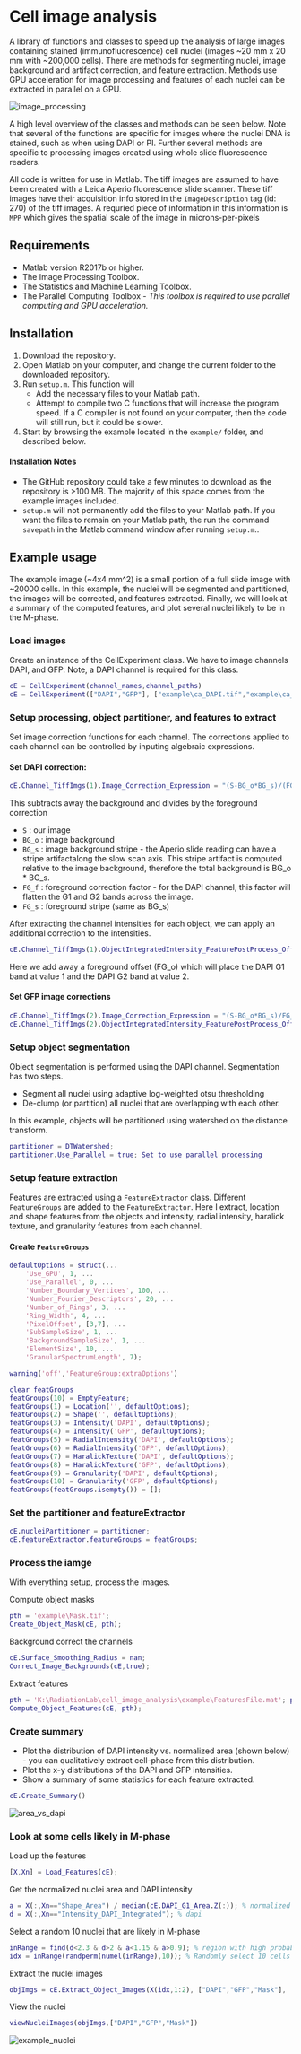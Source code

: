 # Cell image analysis
A library of functions and classes to speed up the analysis of large images containing stained (immunofluorescence) cell nuclei (images ~20 mm x 20 mm with ~200,000 cells). There are methods for segmenting nuclei, image background and artifact correction, and feature extraction. Methods use GPU acceleration for image processing and features of each nuclei can be extracted in parallel on a GPU.

![image_processing](/docs/processing_img1.png)

A high level overview of the classes and methods can be seen below. Note that several of the functions are specific for images where the nuclei DNA is stained, such as when using DAPI or PI. Further several methods are specific to processing images created using whole slide fluorescence readers.

All code is written for use in Matlab. The tiff images are assumed to have been created with a Leica Aperio fluorescence slide scanner. These tiff images have their acquisition info stored in the `ImageDescription` tag (id: 270) of the tiff images. A requried piece of information in this information is `MPP` which gives the spatial scale of the image in microns-per-pixels

## Requirements
* Matlab version R2017b or higher.
* The Image Processing Toolbox.
* The Statistics and Machine Learning Toolbox.
* The Parallel Computing Toolbox - _This toolbox is required to use parallel computing and GPU acceleration._

## Installation
1. Download the repository.
2. Open Matlab on your computer, and change the current folder to the downloaded repository.
3. Run `setup.m`. This function will
    * Add the necessary files to your Matlab path.
    * Attempt to compile two C functions that will increase the program speed. If a C compiler is not found on your computer, then the code will still run, but it could be slower.
4. Start by browsing the example located in the `example/` folder, and described below.

#### Installation Notes
* The GitHub repository could take a few minutes to download as the repository is >100 MB. The majority of this space comes from the example images included.
* `setup.m` will not permanently add the files to your Matlab path. If you want the files to remain on your Matlab path, the run the command `savepath` in the Matlab command window after running `setup.m`..


## Example usage
The example image (~4x4 mm^2) is a small portion of a full slide image with ~20000 cells. In this example, the nuclei will be segmented and partitioned, the images will be corrected, and features extracted. Finally, we will look at a summary of the computed features, and plot several nuclei likely to be in the M-phase.

### Load images

Create an instance of the CellExperiment class. We have to image channels DAPI, and GFP. Note, a DAPI channel is required for this class.
```Matlab
cE = CellExperiment(channel_names,channel_paths)
cE = CellExperiment(["DAPI","GFP"], ["example\ca_DAPI.tif","example\ca_GFP.tif"]);
```
### Setup processing, object partitioner, and features to extract

Set image correction functions for each channel.
The corrections applied to each channel can be controlled by inputing
algebraic expressions.

#### Set DAPI correction:
```Matlab
cE.Channel_TiffImgs(1).Image_Correction_Expression = "(S-BG_o*BG_s)/(FG_s*FG_f)";
```
This subtracts away the background and divides by the foreground correction

* `S` : our image
* `BG_o` : image background
* `BG_s` : image background stripe - the Aperio slide reading can have a stripe artifactalong the slow scan axis. This stripe artifact is computed relative to the image background, therefore the total background is BG_o * BG_s.
* `FG_f` : foreground correction factor - for the DAPI channel, this factor will flatten the G1 and G2 bands across the image.
* `FG_s` : foreground stripe (same as BG_s)

After extracting the channel intensities for each object, we can apply an additional
correction to the intensities.
```Matlab
cE.Channel_TiffImgs(1).ObjectIntegratedIntensity_FeaturePostProcess_OffsetExpression = "FG_o";
```
Here we add away a foreground offset (FG_o) which will place the DAPI G1 band at value 1 and the DAPI G2 band at value 2.

#### Set GFP image corrections
```Matlab
cE.Channel_TiffImgs(2).Image_Correction_Expression = "(S-BG_o*BG_s)/FG_s";
cE.Channel_TiffImgs(2).ObjectIntegratedIntensity_FeaturePostProcess_OffsetExpression = "-FG_o";
```

### Setup object segmentation
Object segmentation is performed using the DAPI channel. Segmentation has two steps.
- Segment all nuclei using adaptive log-weighted otsu thresholding
- De-clump (or partition) all nuclei that are overlapping with each other.

In this example, objects will be partitioned using watershed on the distance transform.
```Matlab
partitioner = DTWatershed;
partitioner.Use_Parallel = true; Set to use parallel processing
```

### Setup feature extraction
Features are extracted using a `FeatureExtractor` class. Different `FeatureGroups` are added to the `FeatureExtractor`. Here I extract, location and shape features from the objects and intensity, radial intensity, haralick texture, and granularity features from each channel.

#### Create `FeatureGroups`
```Matlab
defaultOptions = struct(...
    'Use_GPU', 1, ...
    'Use_Parallel', 0, ...
    'Number_Boundary_Vertices', 100, ...
    'Number_Fourier_Descriptors', 20, ...
    'Number_of_Rings', 3, ...
    'Ring_Width', 4, ...
    'PixelOffset', [3,7], ...
    'SubSampleSize', 1, ...
    'BackgroundSampleSize', 1, ...
    'ElementSize', 10, ...
    'GranularSpectrumLength', 7);

warning('off','FeatureGroup:extraOptions')

clear featGroups
featGroups(10) = EmptyFeature;
featGroups(1) = Location('', defaultOptions);
featGroups(2) = Shape('', defaultOptions);
featGroups(3) = Intensity('DAPI', defaultOptions);
featGroups(4) = Intensity('GFP', defaultOptions);
featGroups(5) = RadialIntensity('DAPI', defaultOptions);
featGroups(6) = RadialIntensity('GFP', defaultOptions);
featGroups(7) = HaralickTexture('DAPI', defaultOptions);
featGroups(8) = HaralickTexture('GFP', defaultOptions);
featGroups(9) = Granularity('DAPI', defaultOptions);
featGroups(10) = Granularity('GFP', defaultOptions);
featGroups(featGroups.isempty()) = [];
```

### Set the partitioner and featureExtractor
```Matlab
cE.nucleiPartitioner = partitioner;
cE.featureExtractor.featureGroups = featGroups;
```

### Process the iamge
With everything setup, process the images.

Compute object masks
```Matlab
pth = 'example\Mask.tif';
Create_Object_Mask(cE, pth);
```
Background correct the channels
```Matlab
cE.Surface_Smoothing_Radius = nan;
Correct_Image_Backgrounds(cE,true);
```

Extract features
```Matlab
pth = 'K:\RadiationLab\cell_image_analysis\example\FeaturesFile.mat'; path to save features
Compute_Object_Features(cE, pth);
```

### Create summary
- Plot the distribution of DAPI intensity vs. normalized area (shown below) - you can
qualitatively extract cell-phase from this distribution.
- Plot the x-y distributions of the DAPI and GFP intensities.
- Show a summary of some statistics for each feature extracted.

```Matlab
cE.Create_Summary()
```
![area_vs_dapi](/docs/area_vs_dapi_distribution.PNG)

### Look at some cells likely in M-phase

Load up the features
```Matlab
[X,Xn] = Load_Features(cE);
```

Get the normalized nuclei area and DAPI intensity
```Matlab
a = X(:,Xn=="Shape_Area") / median(cE.DAPI_G1_Area.Z(:)); % normalized area
d = X(:,Xn=="Intensity_DAPI_Integrated"); % dapi
```

Select a random 10 nuclei that are likely in M-phase
```Matlab
inRange = find(d<2.3 & d>2 & a<1.15 & a>0.9); % region with high probability of finding cells in M-phase
idx = inRange(randperm(numel(inRange),10)); % Randomly select 10 cells
```

Extract the nuclei images
```Matlab
objImgs = cE.Extract_Object_Images(X(idx,1:2), ["DAPI","GFP","Mask"], [71,71]);
```

View the nuclei
```Matlab
viewNucleiImages(objImgs,["DAPI","GFP","Mask"])
```
![example_nuclei](/docs/example_nuclei.PNG)
